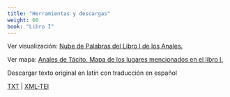 ```yaml
---
title: "Herramientas y descargas"
weight: 60
book: "Libro I"
---
```

Ver visualización: [Nube de Palabras del Libro I de los Anales.](https://corpusabierto.com/visualizaciones/anales-de-tacito/)

Ver mapa: [Anales de Tácito. Mapa de los lugares mencionados en el libro I.](https://corpusabierto.com/mapas/anales-de-tacito/)

Descargar texto original en latín con traducción en español

<a href="https://corpusabierto.com/libros/anales-de-tacito/formatos/lib-i/txt/.txt" target="_blank">TXT</a> | <a href="https://corpusabierto.com/libros/anales-de-tacito/formatos/lib-i/xml-tei/.xml" target="_blank">XML-TEI</a>